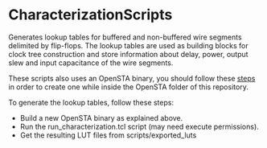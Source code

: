 # CharacterizationScripts
Generates lookup tables for buffered and non-buffered wire segments delimited by flip-flops. The lookup tables are used as building blocks for clock tree construction and store information about delay, power, output slew and input capacitance of the wire segments.

These scripts also uses an OpenSTA binary, you should follow these [steps](https://github.com/The-OpenROAD-Project/OpenSTA/blob/master/README.md) in order to create one while inside the OpenSTA folder of this repository.

To generate the lookup tables, follow these steps:

* Build a new OpenSTA binary as explained above.
* Run the run_characterization.tcl script (may need execute permissions).
* Get the resulting LUT files from scripts/exported_luts
